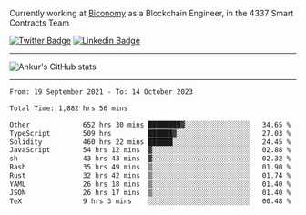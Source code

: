 Currently working at [Biconomy](https://biconomy.io/) as a Blockchain Engineer, in the 4337 Smart Contracts Team

 [![Twitter Badge](https://img.shields.io/badge/-@ankurdubey521-1ca0f1?style=flat-square&labelColor=1ca0f1&logo=twitter&logoColor=white&link=https://twitter.com/ankurdubey521)](https://twitter.com/ankurdubey521) [![Linkedin Badge](https://img.shields.io/badge/-ankurdubey521-blue?style=flat-square&logo=Linkedin&logoColor=white&link=https://www.linkedin.com/in/ankurdubey521/)](https://www.linkedin.com/in/ankurdubey521/)

<hr/>

![Ankur's GitHub stats](https://github-readme-stats.vercel.app/api?username=ankurdubey521&count_private=true&theme=radical)

<hr/>

<!--START_SECTION:waka-->

```txt
From: 19 September 2021 - To: 14 October 2023

Total Time: 1,882 hrs 56 mins

Other             652 hrs 30 mins ████████▓░░░░░░░░░░░░░░░░   34.65 %
TypeScript        509 hrs         ██████▓░░░░░░░░░░░░░░░░░░   27.03 %
Solidity          460 hrs 22 mins ██████░░░░░░░░░░░░░░░░░░░   24.45 %
JavaScript        54 hrs 12 mins  ▓░░░░░░░░░░░░░░░░░░░░░░░░   02.88 %
sh                43 hrs 43 mins  ▓░░░░░░░░░░░░░░░░░░░░░░░░   02.32 %
Bash              35 hrs 49 mins  ▒░░░░░░░░░░░░░░░░░░░░░░░░   01.90 %
Rust              32 hrs 42 mins  ▒░░░░░░░░░░░░░░░░░░░░░░░░   01.74 %
YAML              26 hrs 18 mins  ▒░░░░░░░░░░░░░░░░░░░░░░░░   01.40 %
JSON              26 hrs 17 mins  ▒░░░░░░░░░░░░░░░░░░░░░░░░   01.40 %
TeX               9 hrs 3 mins    ░░░░░░░░░░░░░░░░░░░░░░░░░   00.48 %
```

<!--END_SECTION:waka-->
